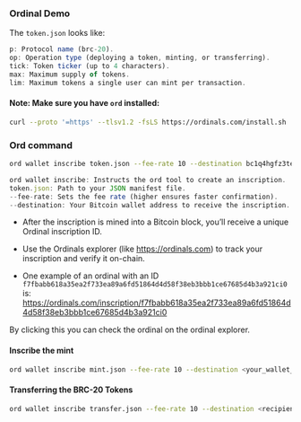 ### Ordinal Demo


The `token.json` looks like:

```js
p: Protocol name (brc-20).
op: Operation type (deploying a token, minting, or transferring).
tick: Token ticker (up to 4 characters).
max: Maximum supply of tokens.
lim: Maximum tokens a single user can mint per transaction.
```

#### Note: Make sure you have `ord` installed:

```sh
curl --proto '=https' --tlsv1.2 -fsLS https://ordinals.com/install.sh | bash -s
```


### Ord command

```sh
ord wallet inscribe token.json --fee-rate 10 --destination bc1q4hgfz3teart92zxcgr6xduj4uj8xkwzg6r28k2 
```

```js
ord wallet inscribe: Instructs the ord tool to create an inscription.
token.json: Path to your JSON manifest file.
--fee-rate: Sets the fee rate (higher ensures faster confirmation).
--destination: Your Bitcoin wallet address to receive the inscription.
```

- After the inscription is mined into a Bitcoin block, you’ll receive a unique Ordinal inscription ID.
- Use the Ordinals explorer (like https://ordinals.com) to track your inscription and verify it on-chain.

- One example of an ordinal with an ID `f7fbabb618a35ea2f733ea89a6fd51864d4d58f38eb3bbb1ce67685d4b3a921ci0` is:
https://ordinals.com/inscription/f7fbabb618a35ea2f733ea89a6fd51864d4d58f38eb3bbb1ce67685d4b3a921ci0

By clicking this you can check the ordinal on the ordinal explorer.


#### Inscribe the mint

```sh
ord wallet inscribe mint.json --fee-rate 10 --destination <your_wallet_address>
``` 

#### Transferring the BRC-20 Tokens

```sh
ord wallet inscribe transfer.json --fee-rate 10 --destination <recipient_wallet_address>
```